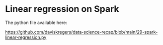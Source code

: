 # Linear regression on Spark

The python file available here:

https://github.com/daviskregers/data-science-recap/blob/main/29-spark-linear-regression.py
